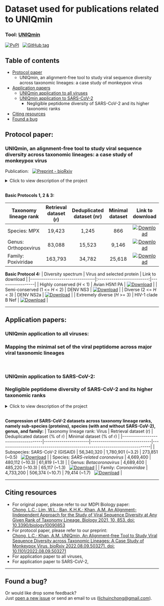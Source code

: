 # Dataset used for publications related to UNIQmin

### **Tool:** [UNIQmin](https://github.com/ChongLC/MinimalSetofViralPeptidome-UNIQmin) <br>
[![PyPI](https://img.shields.io/pypi/v/uniqmin?logo=pypi)](https://pypi.org/project/uniqmin/)  &nbsp; [![GitHub tag](https://img.shields.io/github/tag/ChongLC/MinimalSetofViralPeptidome-UNIQmin)](https://github.com/ChongLC/MinimalSetofViralPeptidome-UNIQmin/releases/?include_prereleases&sort=semver "View GitHub releases") <br>

## Table of contents
- [Protocol paper](#protocol-paper)
  - UNIQmin, an alignment-free tool to study viral sequence diversity across taxonomic lineages: a case study of monkeypox virus
- [Application papers](#application-papers)
  * [UNIQmin application to all viruses](#mapping-the-minimal-set-of-the-viral-peptidome-across-major-viral-taxonomic-lineages)
  * [UNIQmin application to SARS-CoV-2](#negligible-peptidome-diversity-of-sars-cov-2-and-its-higher-taxonomic-ranks)
    - Negligible peptidome diversity of SARS-CoV-2 and its higher taxonomic ranks
- [Citing resources](#citing-resources)
- [Found a bug](#found-a-bug)

## Protocol paper: 
### UNIQmin, an alignment-free tool to study viral sequence diversity across taxonomic lineages: a case study of monkeypox virus
Publication: &nbsp; [![Preprint - bioRxiv](https://img.shields.io/badge/preprint-bioRxiv-blue)](https://www.biorxiv.org/content/10.1101/2022.08.09.503271v2.full)

<!-- 
example: [![DOI - 10.3390/biology10090853](https://img.shields.io/badge/DOI-10.3390%2Fbiology10090853-2ea44f)](https://doi.org/10.3390/biology10090853)
-->
<details>
<summary>Click to view description of the project</summary> 
<br> 

> Sequence changes in viral genomes generate protein sequence diversity that enable viruses to evade the host immune system, hindering the development of effective preventive and therapeutic interventions. Massive proliferation of sequence data provides unprecedented opportunities to study viral adaptation and evolution. Alignment-free approach removes various restrictions, otherwise posed by an alignment-dependent approach for the study of sequence diversity. The publicly available tool, UNIQmin offers an alignment-free approach for the study of viral sequence diversity at any given rank of taxonomy lineage and is big data ready. The tool performs an exhaustive search to determine the minimal set of sequences required to capture the peptidome diversity within a given dataset. This compression is possible through the removal of identical sequences and unique sequences that do not contribute effectively to the peptidome diversity pool. Herein, we describe a detailed four-part protocol (BP1-4) utilizing UNIQmin to generate the minimal set for the purpose of viral diversity analyses at any rank of the taxonomy lineage, using Monkeypox virus (MPX) as a case study. These protocols enable systematic diversity studies across the taxonomic lineage, which are much needed for our future preparedness of a viral epidemic, in particular when data is in abundance and freely available.

</details>
<br>

**Basic Protocols 1, 2 & 3:**

| Taxonomy lineage rank       | Retrieval dataset (r) | Deduplicated dataset (nr) | Minimal dataset | Link to download                 |
|-----------------------------|:---------------------:|:-------------------------:|:---------------:|:--------------------------------:|
| Species: MPX                | 19,423                | 1,245                     | 866             | [![Download](https://img.shields.io/badge/DL-Species-informational?style=flat&logo=docusign&color=0A66C2&link=https://github.com/ChongLC/UNIQmin_PublicationData/tree/main/ProtocolPaper/Species_MPX)](https://github.com/ChongLC/UNIQmin_PublicationData/tree/main/ProtocolPaper/Species_MPX)                                               |
| Genus: Orthopoxvirus        | 83,088                | 15,523                    | 9,146           | [![Download](https://img.shields.io/badge/DL-Genus-informational?style=flat&logo=docusign&color=0A66C2&link=https://github.com/ChongLC/UNIQmin_PublicationData/tree/main/ProtocolPaper/Genus_Orthopoxvirus)](https://github.com/ChongLC/UNIQmin_PublicationData/tree/main/ProtocolPaper/Genus_Orthopoxvirus)                                       |
| Family: Poxiviridae        | 163,793                | 34,782                    | 25,618          | [![Download](https://img.shields.io/badge/DL-Family-informational?style=flat&logo=docusign&color=0A66C2&link=https://github.com/ChongLC/UNIQmin_PublicationData/tree/main/ProtocolPaper/Family_Poxiviridae)](https://github.com/ChongLC/UNIQmin_PublicationData/tree/main/ProtocolPaper/Family_Poxiviridae)                                        |

**Basic Protocol 4:**
| Diversity spectrum              | Virus and selected protein | Link to download |
|---------------------------------|:--------------------------:|------------------|
| Highly conserved (*H* < 1)      | Avian H5N1 PA              | [![Download](https://img.shields.io/badge/DL-Avian_H5N1_PA-informational?style=flat&logo=docusign&color=0A66C2&link=https://github.com/ChongLC/UNIQmin_PublicationData/blob/main/ProtocolPaper/BP4_FactorAnalysis/H5N1_Avian_PA.fasta)](https://github.com/ChongLC/UNIQmin_PublicationData/blob/main/ProtocolPaper/BP4_FactorAnalysis/H5N1_Avian_PA.fasta)    |
| Semi-conserved (1 <= *H* < 2)   | DENV NS3                   | [![Download](https://img.shields.io/badge/DL-DENV_NS3-informational?style=flat&logo=docusign&color=0A66C2&link=https://github.com/ChongLC/UNIQmin_PublicationData/blob/main/ProtocolPaper/BP4_FactorAnalysis/DENV_NS3.fasta)](https://github.com/ChongLC/UNIQmin_PublicationData/blob/main/ProtocolPaper/BP4_FactorAnalysis/DENV_NS3.fasta)         |
| Diverse (2 <= *H* < 3)          | DENV NS2a                  | [![Download](https://img.shields.io/badge/DL-DENV_NS2a-informational?style=flat&logo=docusign&color=0A66C2&link=https://github.com/ChongLC/UNIQmin_PublicationData/blob/main/ProtocolPaper/BP4_FactorAnalysis/DENV_NS2a.fasta)](https://github.com/ChongLC/UNIQmin_PublicationData/blob/main/ProtocolPaper/BP4_FactorAnalysis/DENV_NS2a.fasta)        |
| Extremely diverse (*H* >= 3)    | HIV-1 clade B Nef          | [![Download](https://img.shields.io/badge/DL-HIV_1_clade_B_Nef-informational?style=flat&logo=docusign&color=0A66C2&link=https://github.com/ChongLC/UNIQmin_PublicationData/blob/main/ProtocolPaper/BP4_FactorAnalysis/HIV_1_cladeB_Nef.fasta)](https://github.com/ChongLC/UNIQmin_PublicationData/blob/main/ProtocolPaper/BP4_FactorAnalysis/HIV_1_cladeB_Nef.fasta) |

--- 
## Application papers: 
### UNIQmin application to all viruses: 
### Mapping the minimal set of the viral peptidome across major viral taxonomic lineages
<!-- 
example: [![DOI - 10.3390/biology10090853](https://img.shields.io/badge/DOI-10.3390%2Fbiology10090853-2ea44f)](https://doi.org/10.3390/biology10090853)
-->
<br> 

### UNIQmin application to SARS-CoV-2: 
### Negligible peptidome diversity of SARS-CoV-2 and its higher taxonomic ranks 
<!-- 
example: [![DOI - 10.3390/biology10090853](https://img.shields.io/badge/DOI-10.3390%2Fbiology10090853-2ea44f)](https://doi.org/10.3390/biology10090853)
-->
<details>
<summary>Click to view description of the project</summary> 
<br> 

> The unprecedented increase in SARS-CoV-2 sequence data limits the application of alignment-dependent approaches to study viral diversity. Herein, we applied our recently published UNIQmin, an alignment-free tool to study the protein sequence diversity of SARS-CoV-2 (sub-species) and its higher taxonomic lineage ranks (species, genus, and family). Only less than 0.5% of the reported SARS-CoV-2 protein sequences are required to represent the inherent viral peptidome diversity, which only increases to a mere ~2% at the family rank. This is expected to remain relatively the same even with further increases in the sequence data. The findings have important implications in the design of vaccines, drugs, and diagnostics, whereby the number of sequences required for consideration of such studies is drastically reduced, short-circuiting the discovery process, while still providing for a systematic evaluation and coverage of the pathogen diversity.

</details>
<br>

**Compression of SARS-CoV-2 datasets across taxonomy lineage ranks, namely sub-species (proteins), species (with and without SARS-CoV-2), genus, and family:**
|    Taxonomy lineage rank: Virus     | Retrieval dataset (r) | Deduplicated dataset (% of r) |                           Minimal dataset (% of r)                          |
|-------------------------------------|-----------------------|-------------------------------|-----------------------------------------------------------------------------|
| Subspecies: SARS-CoV-2 (GISAID)     |      56,340,320       |       1,780,901 (~3.2)        | 273,851 (~0.5) &nbsp; [![Download](https://img.shields.io/badge/DL-Subspecies-informational?style=flat&logo=docusign&color=0A66C2&link=https://github.com/ChongLC/UNIQmin_PublicationData/blob/main/ApplicationPaper_SARS-CoV-2/MinSet_GISAID_SARSCoV2.zip)](https://github.com/ChongLC/UNIQmin_PublicationData/blob/main/ApplicationPaper_SARS-CoV-2/MinSet_GISAID_SARSCoV2.zip)      |
| Species: *SARS-related coronavirus* |      4,669,400        |        480,112 (~10.3)        |      61,819 (~1.3)                                   |
| Genus: *Betacoronavirus*            |      4,689,400        |        485,220 (~10.3)        |      65,117 (~1.3) &nbsp; [![Download](https://img.shields.io/badge/DL-Genus-informational?style=flat&logo=docusign&color=0A66C2&link=https://github.com/ChongLC/UNIQmin_PublicationData/blob/main/ApplicationPaper_SARS-CoV-2/MinSet_NCBI_Betacoronavirus.zip)](https://github.com/ChongLC/UNIQmin_PublicationData/blob/main/ApplicationPaper_SARS-CoV-2/MinSet_NCBI_Betacoronavirus.zip)                               |
| Family: *Coronaviridae*             |      4,733,200        |        506,374 (~10.7)        |      79,414 (~1.7) &nbsp; [![Download](https://img.shields.io/badge/DL-Family-informational?style=flat&logo=docusign&color=0A66C2&link=https://github.com/ChongLC/UNIQmin_PublicationData/blob/main/ApplicationPaper_SARS-CoV-2/MinSet_NCBI_Coronaviridae.zip)](https://github.com/ChongLC/UNIQmin_PublicationData/blob/main/ApplicationPaper_SARS-CoV-2/MinSet_NCBI_Coronaviridae.zip)                                 |

---
## Citing resources
* For original paper, please refer to our MDPI Biology paper: <br>
  [Chong, L.C.; Lim, W.L.; Ban, K.H.K.; Khan, A.M. An Alignment-Iindependent Approach for the Study of Viral Sequence Diversity at Any Given Rank of Taxonomy Lineage. Biology 2021, 10, 853. doi: 10.3390/biology10090853](https://www.mdpi.com/2079-7737/10/9/853) 
* For protocol paper, please refer to our preprint: <br> 
  [Chong, L.C.; Khan, A.M. UNIQmin, An Alignment-free Tool to Study Viral Sequence Diversity across Taxonomic Lineages: A Case Study of Monkeypox Virus. bioRxiv 2022.08.09.503271. doi: 10.1101/2022.08.09.503271](https://www.biorxiv.org/content/10.1101/2022.08.09.503271v2.full)
* For application paper to all viruses, <br> 
* For application paper to SARS-CoV-2, <br>

---
## Found a bug?
Or would like drop some feedback? <br>
Just [open a new issue](https://github.com/ChongLC/UNIQmin_PublicationData/issues) or send an email to us (lichuinchong@gmail.com).
